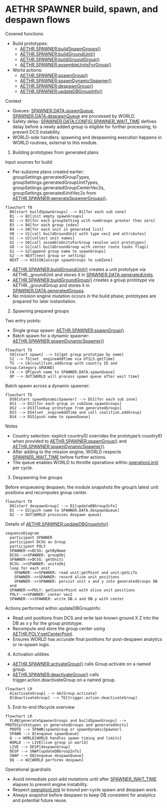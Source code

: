 # AETHR SPAWNER build, spawn, and despawn flows

Covered functions
- Build prototypes:
  - [AETHR.SPAWNER:buildSpawnGroups()](../../dev/SPAWNER.lua:684)
  - [AETHR.SPAWNER:buildGroundUnit()](../../dev/SPAWNER.lua:282)
  - [AETHR.SPAWNER:buildGroundGroup()](../../dev/SPAWNER.lua:321)
  - [AETHR.SPAWNER:assembleUnitsForGroup()](../../dev/SPAWNER.lua:358)
- World actions:
  - [AETHR.SPAWNER:spawnGroup()](../../dev/SPAWNER.lua:425)
  - [AETHR.SPAWNER:spawnDynamicSpawner()](../../dev/SPAWNER.lua:438)
  - [AETHR.SPAWNER:despawnGroup()](../../dev/SPAWNER.lua:457)
  - [AETHR.SPAWNER:updateDBGroupInfo()](../../dev/SPAWNER.lua:393)

Context
- Queues: [SPAWNER.DATA.spawnQueue](../../dev/SPAWNER.lua:82), [SPAWNER.DATA.despawnQueue](../../dev/SPAWNER.lua:84) are processed by WORLD.
- Safety delay: [SPAWNER.DATA.CONFIG.SPAWNER_WAIT_TIME](../../dev/SPAWNER.lua:95) defines delay before a newly added group is eligible for further processing, to prevent DCS instability.
- WORLD-side handlers: spawning and despawning execution happens in WORLD routines, external to this module.


1) Building prototypes from generated plans

Input sources for build:
- Per-subzone plans created earlier: groupSettings.generatedGroupTypes, groupSettings.generatedGroupUnitTypes, groupSettings.generatedGroupCenterVec2s, groupSettings.generatedUnitVec2s from [AETHR.SPAWNER:generateSpawnerGroups()](../../dev/SPAWNER.lua:660).

```mermaid
flowchart TB
  B0[start buildSpawnGroups] --> B1[for each sub zone]
  B1 --> B2[init empty spawnGroups]
  B2 --> B3[for each groupSetting with numGroups greater than zero]
  B3 --> B4[for each group index]
  B4 --> U0[for each unit in generated list]
  U0 --> U1[call buildGroundUnit with type vec2 and attributes]
  U1 --> U2[collect unit names]
  U2 --> G0[call assembleUnitsForGroup resolve unit prototypes]
  G0 --> G1[call buildGroundGroup with center route tasks flags]
  G1 --> G2[append group name to spawnGroups]
  G2 --> NEXT[next group or setting]
  NEXT --> ASSIGN[assign spawnGroups to subZone]
```

- [AETHR.SPAWNER:buildGroundUnit()](../../dev/SPAWNER.lua:282) creates a unit prototype via AETHR._groundUnit and stores it in [SPAWNER.DATA.generatedUnits](../../dev/SPAWNER.lua:80).
- [AETHR.SPAWNER:buildGroundGroup()](../../dev/SPAWNER.lua:321) creates a group prototype via AETHR._groundGroup and stores it in [SPAWNER.DATA.generatedGroups](../../dev/SPAWNER.lua:76).
- No mission engine mutation occurs in the build phase; prototypes are prepared for later instantiation.


2) Spawning prepared groups

Two entry points:
- Single group spawn: [AETHR.SPAWNER:spawnGroup()](../../dev/SPAWNER.lua:425)
- Batch spawn for a dynamic spawner: [AETHR.SPAWNER:spawnDynamicSpawner()](../../dev/SPAWNER.lua:438)

```mermaid
flowchart TD
  S0[start spawn] --> S1[get group prototype by name]
  S1 --> TS[set _engineAddTime via UTILS.getTime]
  TS --> CA[coalition.addGroup with country ID and Group.Category.GROUND]
  CA --> QP[push name to SPAWNER.DATA.spawnQueue]
  QP --> OUT[WORLD will process spawn queue after wait time]
```

Batch spawn across a dynamic spawner:

```mermaid
flowchart TD
  DS0[start spawnDynamicSpawner] --> DS1[for each sub zone]
  DS1 --> DS2[for each group in subZone.spawnGroups]
  DS2 --> DS3[lookup prototype from generatedGroups]
  DS3 --> DS4[set _engineAddTime and call coalition.addGroup]
  DS4 --> DS5[push name to spawnQueue]
```

Notes
- Country selection: explicit countryID overrides the prototype’s countryID when provided to [AETHR.SPAWNER:spawnGroup()](../../dev/SPAWNER.lua:425) and [AETHR.SPAWNER:spawnDynamicSpawner()](../../dev/SPAWNER.lua:438).
- After adding to the mission engine, WORLD respects [SPAWNER_WAIT_TIME](../../dev/SPAWNER.lua:95) before further actions.
- The queue enables WORLD to throttle operations within [operationLimit](../../dev/SPAWNER.lua:98) per cycle.


3) Despawning live groups

Before enqueueing despawn, the module snapshots the group’s latest unit positions and recomputes group center.

```mermaid
flowchart TD
  D0[start despawnGroup] --> D1[updateDBGroupInfo]
  D1 --> D2[push name to SPAWNER.DATA.despawnQueue]
  D2 --> OUT[WORLD processes despawn queue]
```

Details of [AETHR.SPAWNER:updateDBGroupInfo()](../../dev/SPAWNER.lua:393)

```mermaid
sequenceDiagram
  participant SPAWNER
  participant DCSG as Group
  participant POLY
  SPAWNER->>DCSG: getByName
  DCSG-->>SPAWNER: groupObj
  SPAWNER->>DCSG: getUnits
  DCSG-->>SPAWNER: unitsObj
  loop for each unit
    SPAWNER-->>SPAWNER: read unit:getPoint and unit:getLife
    SPAWNER-->>SPAWNER: record alive unit positions
    SPAWNER-->>SPAWNER: persist unit x and y into generatedGroups DB
  end
  SPAWNER->>POLY: getCenterPoint with alive unit positions
  POLY-->>SPAWNER: center vec2
  SPAWNER-->>SPAWNER: write DB.x and DB.y with center
```

Actions performed within updateDBGroupInfo:
- Read unit positions from DCS and write last-known ground X Z into the DB as x y for the group prototype.
- Recompute and store the group center using [AETHR.POLY:getCenterPoint](../../dev/POLY.lua).
- Ensures WORLD has accurate final positions for post-despawn analytics or re-spawn logic.


4) Activation utilities

- [AETHR.SPAWNER:activateGroup()](../../dev/SPAWNER.lua:375) calls Group.activate on a named group.
- [AETHR.SPAWNER:deactivateGroup()](../../dev/SPAWNER.lua:383) calls trigger.action.deactivateGroup on a named group.

```mermaid
flowchart LR
  A[activateGroup] --> GA[Group.activate]
  D[deactivateGroup] --> TG[trigger.action.deactivateGroup]
```


5) End-to-end lifecycle overview

```mermaid
flowchart LR
  PLAN[generateSpawnerGroups and buildSpawnGroups] --> PROTO[prototypes in generatedGroups and generatedUnits]
  PROTO --> SPAWN[spawnGroup or spawnDynamicSpawner]
  SPAWN --> Q[enqueue spawnQueue]
  Q --> WORLD[WORLD handles spawn timing and limits]
  WORLD --> LIVE[live group in world]
  LIVE --> DESP[despawnGroup]
  DESP --> SNAP[updateDBGroupInfo]
  SNAP --> DQ[enqueue despawnQueue]
  DQ --> W2[WORLD performs despawn]
```

Operational guardrails
- Avoid immediate post-add mutations until after [SPAWNER_WAIT_TIME](../../dev/SPAWNER.lua:95) elapses to prevent engine instability.
- Respect [operationLimit](../../dev/SPAWNER.lua:98) to bound per-cycle spawn and despawn work.
- Always snapshot before despawn to keep DB consistent for analytics and potential future reuse.
